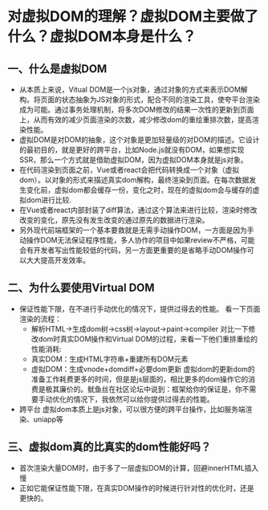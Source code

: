 #   对虚拟DOM的理解？虚拟DOM主要做了什么？虚拟DOM本身是什么？
##  一、什么是虚拟DOM
+   从本质上来说，Vitual DOM是一个js对象，通过对象的方式来表示DOM解构。将页面的状态抽象为JS对象的形式，配合不同的渲染工具，使夸平台渲染成为可能。通过事务处理机制，将多次DOM修改的结果一次性的更新到页面上，从而有效的减少页面渲染的次数，减少修改dom的重绘重排次数，提高渲染性能。
+   虚拟DOM是对DOM的抽象，这个对象是更加轻量级的对DOM的描述。它设计的最初目的，就是更好的跨平台，比如Node.js就没有DOM，如果想实现SSR，那么一个方式就是借助虚拟DOM，因为虚拟DOM本身就是js对象。
+   在代码渲染到页面之前，Vue或者react会把代码转换成一个对象（虚拟dom）。以对象的形式来描述真实dom解构，最终渲染到页面。在每次数据发生变化前，虚拟dom都会缓存一份，变化之时，现在的虚拟dom会与缓存的虚拟dom进行比较.
+   在Vue或者react内部封装了diff算法，通过这个算法来进行比较，渲染时修改改变的变化，原先没有发生改变的通过原先的数据进行渲染。
+   另外现代前端框架的一个基本要救就是无需手动操作DOM，一方面是因为手动操作DOM无法保证程序性能，多人协作的项目中如果review不严格，可能会有开发者写出性能较低的代码，另一方面更重要的是省略手动DOM操作可以大大提高开发效率。
##  二、为什么要使用Virtual DOM
+   保证性能下限，在不进行手动优化的情况下，提供过得去的性能。
    看一下页面渲染的流程：
    -   解析HTML->生成dom树->css树->layout->paint->compiler
    对比一下修改dom时真实DOM操作和Virtual DOM的过程，来看一下他们重排重绘的性能消耗:
    -   真实DOM：生成HTML字符串+重建所有DOM元素
    -   虚拟DOM：生成vnode+domdiff+必要dom更新
虚拟dom的更新dom的准备工作耗费更多的时间，但是是js层面的，相比更多的dom操作它的消费是极其廉价的。鱿鱼丝在社区论坛中说到：框架给你的保证是，你不需要手动优化的情况下，我依然可以给你提供过得去的性能。
+   跨平台
虚拟dom本质上是js对象，可以很方便的跨平台操作，比如服务端渲染、uniapp等
##  三、虚拟dom真的比真实的dom性能好吗？
+   首次渲染大量DOM时，由于多了一层虚拟DOM的计算，回避innerHTML插入慢
+   正如它能保证性能下限，在真实DOM操作的时候进行针对性的优化时，还是更快的。